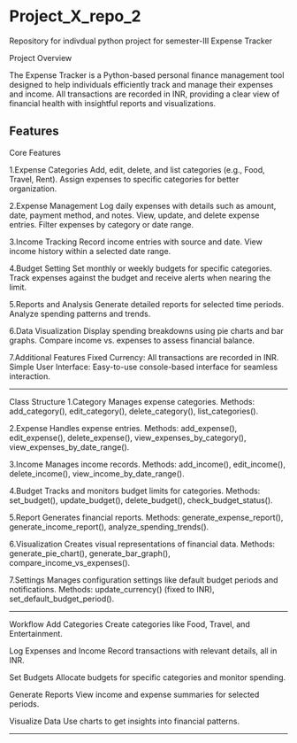 # Project_X_repo_2
Repository for indivdual python project for semester-III
Expense Tracker

Project Overview

The Expense Tracker is a Python-based personal finance management tool designed to help individuals efficiently track and manage their expenses and income. All transactions are recorded in INR, providing a clear view of financial health with insightful reports and visualizations.

Features
-------------------------------------------------------------------------------------------------
Core Features

1.Expense Categories
Add, edit, delete, and list categories (e.g., Food, Travel, Rent).
Assign expenses to specific categories for better organization.

2.Expense Management
Log daily expenses with details such as amount, date, payment method, and notes.
View, update, and delete expense entries.
Filter expenses by category or date range.

3.Income Tracking
Record income entries with source and date.
View income history within a selected date range.

4.Budget Setting 
Set monthly or weekly budgets for specific categories.
Track expenses against the budget and receive alerts when nearing the limit.

5.Reports and Analysis
Generate detailed reports for selected time periods.
Analyze spending patterns and trends.

6.Data Visualization
Display spending breakdowns using pie charts and bar graphs.
Compare income vs. expenses to assess financial balance.

7.Additional Features
Fixed Currency: All transactions are recorded in INR.
Simple User Interface: Easy-to-use console-based interface for seamless interaction.

-------------------------------------------------------------------------------------------------

Class Structure
1.Category
Manages expense categories.
Methods: add_category(), edit_category(), delete_category(), list_categories().

2.Expense
Handles expense entries.
Methods: add_expense(), edit_expense(), delete_expense(), view_expenses_by_category(), view_expenses_by_date_range().

3.Income
Manages income records.
Methods: add_income(), edit_income(), delete_income(), view_income_by_date_range().

4.Budget
Tracks and monitors budget limits for categories.
Methods: set_budget(), update_budget(), delete_budget(), check_budget_status().

5.Report
Generates financial reports.
Methods: generate_expense_report(), generate_income_report(), analyze_spending_trends().

6.Visualization
Creates visual representations of financial data.
Methods: generate_pie_chart(), generate_bar_graph(), compare_income_vs_expenses().

7.Settings
Manages configuration settings like default budget periods and notifications.
Methods: update_currency() (fixed to INR), set_default_budget_period().

-------------------------------------------------------------------------------------------------
Workflow
Add Categories
Create categories like Food, Travel, and Entertainment.

Log Expenses and Income
Record transactions with relevant details, all in INR.

Set Budgets
Allocate budgets for specific categories and monitor spending.

Generate Reports
View income and expense summaries for selected periods.

Visualize Data
Use charts to get insights into financial patterns.

-------------------------------------------------------------------------------------------------